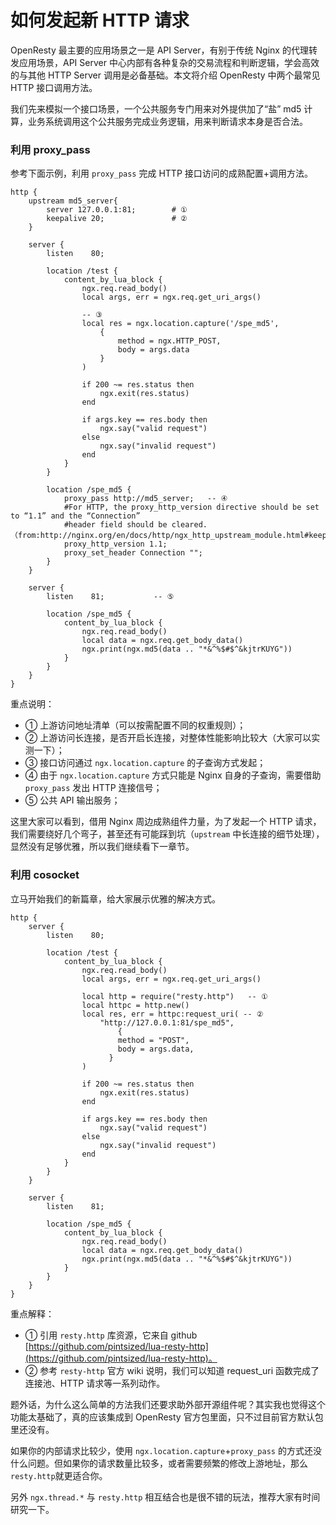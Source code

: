 # 如何发起新 HTTP 请求

OpenResty 最主要的应用场景之一是 API Server，有别于传统 Nginx 的代理转发应用场景，API Server 中心内部有各种复杂的交易流程和判断逻辑，学会高效的与其他 HTTP Server 调用是必备基础。本文将介绍 OpenResty 中两个最常见 HTTP 接口调用方法。

我们先来模拟一个接口场景，一个公共服务专门用来对外提供加了“盐” md5 计算，业务系统调用这个公共服务完成业务逻辑，用来判断请求本身是否合法。

### 利用 proxy_pass

参考下面示例，利用 `proxy_pass` 完成 HTTP 接口访问的成熟配置+调用方法。

```nginx
http {
    upstream md5_server{
        server 127.0.0.1:81;        # ①
        keepalive 20;               # ②
    }

    server {
        listen    80;

        location /test {
            content_by_lua_block {
                ngx.req.read_body()
                local args, err = ngx.req.get_uri_args()

                -- ③
                local res = ngx.location.capture('/spe_md5',
                    {
                        method = ngx.HTTP_POST,
                        body = args.data
                    }
                )

                if 200 ~= res.status then
                    ngx.exit(res.status)
                end

                if args.key == res.body then
                    ngx.say("valid request")
                else
                    ngx.say("invalid request")
                end
            }
        }

        location /spe_md5 {
            proxy_pass http://md5_server;   -- ④
            #For HTTP, the proxy_http_version directive should be set to “1.1” and the “Connection”
            #header field should be cleared.（from:http://nginx.org/en/docs/http/ngx_http_upstream_module.html#keepalive)
            proxy_http_version 1.1;
            proxy_set_header Connection "";
        }
    }

    server {
        listen    81;           -- ⑤

        location /spe_md5 {
            content_by_lua_block {
                ngx.req.read_body()
                local data = ngx.req.get_body_data()
                ngx.print(ngx.md5(data .. "*&^%$#$^&kjtrKUYG"))
            }
        }
    }
}
```

重点说明：
- ① 上游访问地址清单（可以按需配置不同的权重规则）；
- ② 上游访问长连接，是否开启长连接，对整体性能影响比较大（大家可以实测一下）；
- ③ 接口访问通过 `ngx.location.capture` 的子查询方式发起；
- ④ 由于 `ngx.location.capture` 方式只能是 Nginx 自身的子查询，需要借助 `proxy_pass` 发出 HTTP 连接信号；
- ⑤ 公共 API 输出服务；

这里大家可以看到，借用 Nginx 周边成熟组件力量，为了发起一个 HTTP 请求，我们需要绕好几个弯子，甚至还有可能踩到坑（`upstream` 中长连接的细节处理），显然没有足够优雅，所以我们继续看下一章节。

### 利用 cosocket

立马开始我们的新篇章，给大家展示优雅的解决方式。

```nginx
http {
    server {
        listen    80;

        location /test {
            content_by_lua_block {
                ngx.req.read_body()
                local args, err = ngx.req.get_uri_args()

                local http = require("resty.http")   -- ①
                local httpc = http.new()
                local res, err = httpc:request_uri( -- ②
                    "http://127.0.0.1:81/spe_md5",
                        {
                        method = "POST",
                        body = args.data,
                      }
                )

                if 200 ~= res.status then
                    ngx.exit(res.status)
                end

                if args.key == res.body then
                    ngx.say("valid request")
                else
                    ngx.say("invalid request")
                end
            }
        }
    }

    server {
        listen    81;

        location /spe_md5 {
            content_by_lua_block {
                ngx.req.read_body()
                local data = ngx.req.get_body_data()
                ngx.print(ngx.md5(data .. "*&^%$#$^&kjtrKUYG"))
            }
        }
    }
}
```

重点解释：
- ① 引用 `resty.http` 库资源，它来自 github [https://github.com/pintsized/lua-resty-http](https://github.com/pintsized/lua-resty-http)。
- ② 参考 `resty-http` 官方 wiki 说明，我们可以知道 request_uri 函数完成了连接池、HTTP 请求等一系列动作。

题外话，为什么这么简单的方法我们还要求助外部开源组件呢？其实我也觉得这个功能太基础了，真的应该集成到 OpenResty 官方包里面，只不过目前官方默认包里还没有。

如果你的内部请求比较少，使用 `ngx.location.capture`+`proxy_pass` 的方式还没什么问题。但如果你的请求数量比较多，或者需要频繁的修改上游地址，那么 `resty.http`就更适合你。

另外 `ngx.thread.*` 与 `resty.http` 相互结合也是很不错的玩法，推荐大家有时间研究一下。



